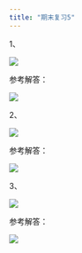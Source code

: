 ```yaml
---
title: "期末复习5"
---
```


1、

![](https://cdn.sa.net/2024/07/02/WpkmUuXOPTGjrHV.webp)

参考解答：

![](https://cdn.sa.net/2024/07/02/iBkjdvcCOtPlgNh.webp)

2、

![](https://cdn.sa.net/2024/07/02/CUi3WveyhxsA4KQ.webp)

参考解答：

![](https://cdn.sa.net/2024/07/02/rh9ASaYHb1p4BJU.webp)

3、

![](https://cdn.sa.net/2024/07/02/6Z3Q5fncpKu7Eyw.webp)

参考解答：

![](https://cdn.sa.net/2024/07/02/9hxyUqe473KZoac.webp)

